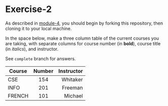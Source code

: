 # Exercise-2

As described in [module-4](https://github.com/INFO-201/m4-git-intro), you should begin by forking this repository, then cloning it to your local machine.

In the space below, make a three column table of the current courses you are taking, with separate columns for course number (in **bold**), course title (in _italics_), and instructor.

See `complete` branch for answers.


| Course  | Number | Instructor |
| ----- |:---:| ---------------:|
| CSE   | 154 |         Whitaker|
| INFO  | 201 |          Freeman|
| FRENCH| 101 |          Michael|